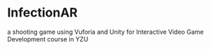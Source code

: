 # InfectionAR
a shooting game using Vuforia and Unity for Interactive Video Game Development course in YZU
